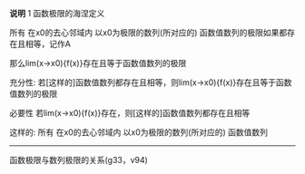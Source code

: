 **说明**
1 函数极限的海涅定义

所有
在x0的去心邻域内
以x0为极限的数列(所对应的)
函数值数列的极限如果都存在且相等，记作A

那么lim(x→x0){f(x)}存在且等于函数值数列的极限

充分性:
若[这样的]函数值数列都存在且相等，则lim(x→x0){f(x)}存在且等于函数值数列的极限

必要性
若lim(x→x0){f(x)}存在，则[这样的]函数值数列都存在且相等

这样的:
所有
在x0的去心邻域内
以x0为极限的数列(所对应的)
函数值数列


---

函数极限与数列极限的关系(g33，v94)
